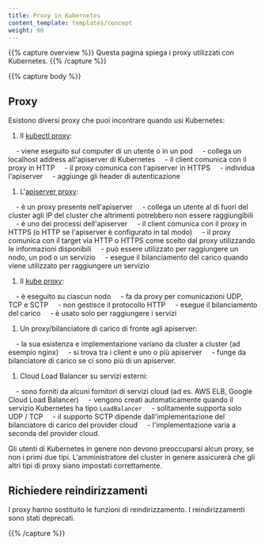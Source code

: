 ```yaml
---
title: Proxy in Kubernetes
content_template: templates/concept
weight: 90
---
```


{{% capture overview %}}
Questa pagina spiega i proxy utilizzati con Kubernetes.
{{% /capture %}}

{{% capture body %}}

## Proxy

Esistono diversi proxy che puoi incontrare quando usi Kubernetes:

1.  Il [kubectl proxy](/docs/tasks/access-application-cluster/access-cluster/#direct-accessing-the-rest-api):

    - viene eseguito sul computer di un utente o in un pod
    - collega un localhost address all'apiserver di Kubernetes
    - il client comunica con il proxy in HTTP
    - il proxy comunica con l'apiserver in HTTPS
    - individua l'apiserver
    - aggiunge gli header di autenticazione

1.  L'[apiserver proxy](/docs/tasks/access-application-cluster/access-cluster/#discovering-builtin-services):

    - è un proxy presente nell'apiserver
    - collega un utente al di fuori del cluster agli IP del cluster che altrimenti potrebbero non essere raggiungibili
    - è uno dei processi dell'apiserver
    - il client comunica con il proxy in HTTPS (o HTTP se l'apiserver è configurato in tal modo)
    - il proxy comunica con il target via HTTP o HTTPS come scelto dal proxy utilizzando le informazioni disponibili
    - può essere utilizzato per raggiungere un nodo, un pod o un servizio
    - esegue il bilanciamento del carico quando viene utilizzato per raggiungere un servizio

1.  Il [kube proxy](/docs/concepts/services-networking/service/#ips-and-vips):

    - è eseguito su ciascun nodo
    - fa da proxy per comunicazioni UDP, TCP e SCTP
    - non gestisce il protocollo HTTP
    - esegue il bilanciamento del carico
    - è usato solo per raggiungere i servizi

1.  Un proxy/bilanciatore di carico di fronte agli apiserver:

    - la sua esistenza e implementazione variano da cluster a cluster (ad esempio nginx)
    - si trova tra i client e uno o più apiserver
    - funge da bilanciatore di carico se ci sono più di un apiserver.

1.  Cloud Load Balancer su servizi esterni:

    - sono forniti da alcuni fornitori di servizi cloud (ad es. AWS ELB, Google Cloud Load Balancer)
    - vengono creati automaticamente quando il servizio Kubernetes ha tipo `LoadBalancer`
    - solitamente supporta solo UDP / TCP
    - il supporto SCTP dipende dall'implementazione del bilanciatore di carico del provider cloud
    - l'implementazione varia a seconda del provider cloud.

Gli utenti di Kubernetes in genere non devono preoccuparsi alcun proxy, se non i primi due tipi. L'amministratore del cluster
in genere assicurerà che gli altri tipi di proxy siano impostati correttamente.

## Richiedere reindirizzamenti

I proxy hanno sostituito le funzioni di reindirizzamento. I reindirizzamenti sono stati deprecati.

{{% /capture %}}


